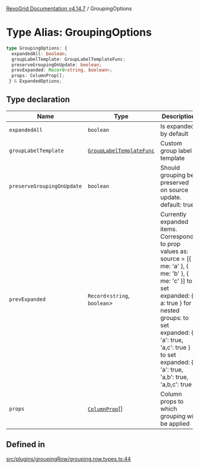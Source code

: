 [RevoGrid Documentation v4.14.7](README.md) / GroupingOptions

# Type Alias: GroupingOptions

```ts
type GroupingOptions: {
  expandedAll: boolean;
  groupLabelTemplate: GroupLabelTemplateFunc;
  preserveGroupingOnUpdate: boolean;
  prevExpanded: Record<string, boolean>;
  props: ColumnProp[];
 } & ExpandedOptions;
```

## Type declaration

| Name | Type | Description | Defined in |
| ------ | ------ | ------ | ------ |
| `expandedAll` | `boolean` | Is expanded by default | [src/plugins/groupingRow/grouping.row.types.ts:65](https://github.com/revolist/revogrid/blob/1dd2182aeba2c7ed876161836e4edd5b0fccb479/src/plugins/groupingRow/grouping.row.types.ts#L65) |
| `groupLabelTemplate` | [`GroupLabelTemplateFunc`](TypeAlias.GroupLabelTemplateFunc.md) | Custom group label template | [src/plugins/groupingRow/grouping.row.types.ts:75](https://github.com/revolist/revogrid/blob/1dd2182aeba2c7ed876161836e4edd5b0fccb479/src/plugins/groupingRow/grouping.row.types.ts#L75) |
| `preserveGroupingOnUpdate` | `boolean` | Should grouping be preserved on source update. default: true | [src/plugins/groupingRow/grouping.row.types.ts:71](https://github.com/revolist/revogrid/blob/1dd2182aeba2c7ed876161836e4edd5b0fccb479/src/plugins/groupingRow/grouping.row.types.ts#L71) |
| `prevExpanded` | `Record`\<`string`, `boolean`\> | Currently expanded items. Corresponds to prop values as: source = [{ me: 'a' }, { me: 'b' }, { me: 'c' }] to set expanded: { a: true } for nested groups: to set expanded: { 'a': true, 'a,c': true } to set expanded: { 'a': true, 'a,b': true, 'a,b,c': true } | [src/plugins/groupingRow/grouping.row.types.ts:60](https://github.com/revolist/revogrid/blob/1dd2182aeba2c7ed876161836e4edd5b0fccb479/src/plugins/groupingRow/grouping.row.types.ts#L60) |
| `props` | [`ColumnProp`](TypeAlias.ColumnProp.md)[] | Column props to which grouping will be applied | [src/plugins/groupingRow/grouping.row.types.ts:48](https://github.com/revolist/revogrid/blob/1dd2182aeba2c7ed876161836e4edd5b0fccb479/src/plugins/groupingRow/grouping.row.types.ts#L48) |

## Defined in

[src/plugins/groupingRow/grouping.row.types.ts:44](https://github.com/revolist/revogrid/blob/1dd2182aeba2c7ed876161836e4edd5b0fccb479/src/plugins/groupingRow/grouping.row.types.ts#L44)
